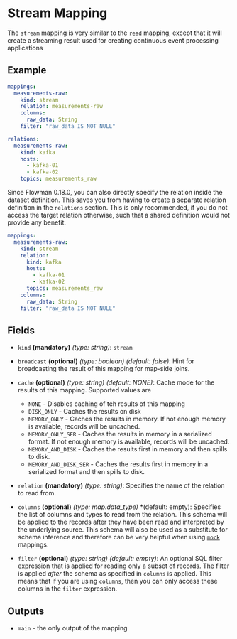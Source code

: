 # Stream Mapping

The `stream` mapping is very similar to the [`read`](relation.md) mapping, except that it will create a streaming
result used for creating continuous event processing applications

## Example
```yaml
mappings:
  measurements-raw:
    kind: stream
    relation: measurements-raw
    columns:
      raw_data: String
    filter: "raw_data IS NOT NULL"

relations:
  measurements-raw:
    kind: kafka
    hosts:
      - kafka-01
      - kafka-02
    topics: measurements_raw
```

Since Flowman 0.18.0, you can also directly specify the relation inside the dataset definition. This saves you
from having to create a separate relation definition in the `relations` section.  This is only recommended, if you
do not access the target relation otherwise, such that a shared definition would not provide any benefit.
```yaml
mappings:
  measurements-raw:
    kind: stream
    relation:
      kind: kafka
      hosts:
        - kafka-01
        - kafka-02
      topics: measurements_raw  
    columns:
      raw_data: String
    filter: "raw_data IS NOT NULL"
```


## Fields

* `kind` **(mandatory)** *(type: string)*: `stream`

* `broadcast` **(optional)** *(type: boolean)* *(default: false)*:
  Hint for broadcasting the result of this mapping for map-side joins.

* `cache` **(optional)** *(type: string)* *(default: NONE)*:
  Cache mode for the results of this mapping. Supported values are
    * `NONE` - Disables caching of teh results of this mapping
    * `DISK_ONLY` - Caches the results on disk
    * `MEMORY_ONLY` - Caches the results in memory. If not enough memory is available, records will be uncached.
    * `MEMORY_ONLY_SER` - Caches the results in memory in a serialized format. If not enough memory is available, records will be uncached.
    * `MEMORY_AND_DISK` - Caches the results first in memory and then spills to disk.
    * `MEMORY_AND_DISK_SER` - Caches the results first in memory in a serialized format and then spills to disk.

* `relation` **(mandatory)** *(type: string)*:
  Specifies the name of the relation to read from.

* `columns` **(optional)** *(type: map:data_type)* *(default: empty):
  Specifies the list of columns and types to read from the relation. This schema will be applied to the records after
  they have been read and interpreted by the underlying source. This schema will also be used as a substitute for schema
  inference and therefore can be very helpful when using [`mock`](mock.md) mappings.

* `filter` **(optional)** *(type: string)* *(default: empty)*:
  An optional SQL filter expression that is applied for reading only a subset of records. The filter is applied
  *after* the schema as specified in `columns` is applied. This means that if you are using `columns`, then you
  can only access these columns in the `filter` expression.


## Outputs
* `main` - the only output of the mapping

